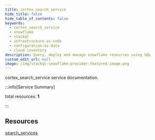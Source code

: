 ```yaml
---
title: cortex_search_service
hide_title: false
hide_table_of_contents: false
keywords:
  - cortex_search_service
  - snowflake
  - stackql
  - infrastructure-as-code
  - configuration-as-data
  - cloud inventory
description: Query, deploy and manage snowflake resources using SQL
custom_edit_url: null
image: /img/stackql-snowflake-provider-featured-image.png
---
```


cortex_search_service service documentation.

:::info[Service Summary]

total resources: __1__  

:::

## Resources
<div class="row">
<div class="providerDocColumn">
<a href="/cortex_search_service/search_services/">search_services</a>
</div>
<div class="providerDocColumn">

</div>
</div>